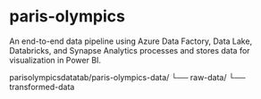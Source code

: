 # paris-olympics
An end-to-end data pipeline using Azure Data Factory, Data Lake, Databricks, and Synapse Analytics processes and stores data for visualization in Power BI.

parisolympicsdatatab/paris-olympics-data/
  └── raw-data/
  └── transformed-data
